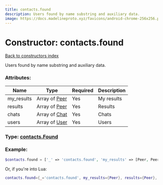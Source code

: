 ```yaml
---
title: contacts.found
description: Users found by name substring and auxiliary data.
image: https://docs.madelineproto.xyz/favicons/android-chrome-256x256.png
---
```

# Constructor: contacts.found  
[Back to constructors index](index.md)



Users found by name substring and auxiliary data.

### Attributes:

| Name     |    Type       | Required | Description |
|----------|---------------|----------|-------------|
|my\_results|Array of [Peer](../types/Peer.md) | Yes|My results|
|results|Array of [Peer](../types/Peer.md) | Yes|Results|
|chats|Array of [Chat](../types/Chat.md) | Yes|Chats|
|users|Array of [User](../types/User.md) | Yes|Users|



### Type: [contacts.Found](../types/contacts.Found.md)


### Example:

```php
$contacts.found = ['_' => 'contacts.found', 'my_results' => [Peer, Peer], 'results' => [Peer, Peer], 'chats' => [Chat, Chat], 'users' => [User, User]];
```  


Or, if you're into Lua:

```lua
contacts.found={_='contacts.found', my_results={Peer}, results={Peer}, chats={Chat}, users={User}}

```


